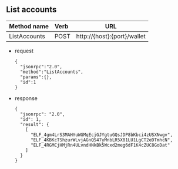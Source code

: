 ## List accounts

| Method name  | Verb   | URL                           | 
| :------------|:-------| :----------------------------:| 
| ListAccounts | POST   | http://{host}:{port}/wallet   |

* request
  ```
  {
    "jsonrpc":"2.0",
    "method":"ListAccounts",
    "params":{},
    "id":1
  }
  ```
* response
  ```
  {
    "jsonrpc": "2.0",
    "id": 1,
    "result": {
      [
        "ELF_4gm4LrS3MAHYuWGMqEcjGJYgtuGQsJDP8bKbci4zUSXNwgv",
        "ELF_4KBKcTShzurWLvjAGnQS47yMnbLR5X81LU1LgCT2eDTmhcN",
        "ELF_4RGMCjHMjRn4ULvndHNkBk5Wcxd2meg6dF1K4cZUC8GoDat"
      ]
    }
  }
  ```